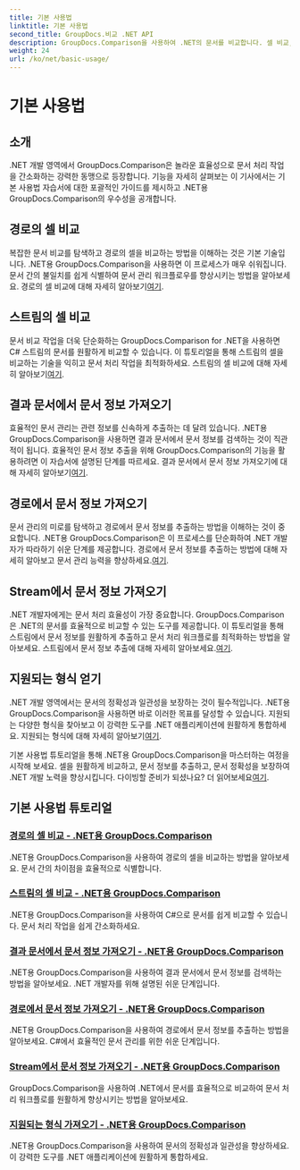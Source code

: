 ```yaml
---
title: 기본 사용법
linktitle: 기본 사용법
second_title: GroupDocs.비교 .NET API
description: GroupDocs.Comparison을 사용하여 .NET의 문서를 비교합니다. 셀 비교, 문서 정보 추출 및 지원되는 형식을 다루는 기본 사용 튜토리얼을 알아보세요.
weight: 24
url: /ko/net/basic-usage/
---
```


# 기본 사용법

## 소개

.NET 개발 영역에서 GroupDocs.Comparison은 놀라운 효율성으로 문서 처리 작업을 간소화하는 강력한 동맹으로 등장합니다. 기능을 자세히 살펴보는 이 기사에서는 기본 사용법 자습서에 대한 포괄적인 가이드를 제시하고 .NET용 GroupDocs.Comparison의 우수성을 공개합니다.

## 경로의 셀 비교
 복잡한 문서 비교를 탐색하고 경로의 셀을 비교하는 방법을 이해하는 것은 기본 기술입니다. .NET용 GroupDocs.Comparison을 사용하면 이 프로세스가 매우 쉬워집니다. 문서 간의 불일치를 쉽게 식별하여 문서 관리 워크플로우를 향상시키는 방법을 알아보세요. 경로의 셀 비교에 대해 자세히 알아보기[여기](./compare-cells-from-path/).

## 스트림의 셀 비교
문서 비교 작업을 더욱 단순화하는 GroupDocs.Comparison for .NET을 사용하면 C# 스트림의 문서를 원활하게 비교할 수 있습니다. 이 튜토리얼을 통해 스트림의 셀을 비교하는 기술을 익히고 문서 처리 작업을 최적화하세요. 스트림의 셀 비교에 대해 자세히 알아보기[여기](./compare-cells-from-stream/).

## 결과 문서에서 문서 정보 가져오기
 효율적인 문서 관리는 관련 정보를 신속하게 추출하는 데 달려 있습니다. .NET용 GroupDocs.Comparison을 사용하면 결과 문서에서 문서 정보를 검색하는 것이 직관적이 됩니다. 효율적인 문서 정보 추출을 위해 GroupDocs.Comparison의 기능을 활용하려면 이 자습서에 설명된 단계를 따르세요. 결과 문서에서 문서 정보 가져오기에 대해 자세히 알아보기[여기](./get-document-info-from-result-document/).

## 경로에서 문서 정보 가져오기
문서 관리의 미로를 탐색하고 경로에서 문서 정보를 추출하는 방법을 이해하는 것이 중요합니다. .NET용 GroupDocs.Comparison은 이 프로세스를 단순화하여 .NET 개발자가 따라하기 쉬운 단계를 제공합니다. 경로에서 문서 정보를 추출하는 방법에 대해 자세히 알아보고 문서 관리 능력을 향상하세요.[여기](./get-document-info-from-path/).

## Stream에서 문서 정보 가져오기
 .NET 개발자에게는 문서 처리 효율성이 가장 중요합니다. GroupDocs.Comparison은 .NET의 문서를 효율적으로 비교할 수 있는 도구를 제공합니다. 이 튜토리얼을 통해 스트림에서 문서 정보를 원활하게 추출하고 문서 처리 워크플로를 최적화하는 방법을 알아보세요. 스트림에서 문서 정보 추출에 대해 자세히 알아보세요.[여기](./get-document-info-from-stream/).

## 지원되는 형식 얻기
.NET 개발 영역에서는 문서의 정확성과 일관성을 보장하는 것이 필수적입니다. .NET용 GroupDocs.Comparison을 사용하면 바로 이러한 목표를 달성할 수 있습니다. 지원되는 다양한 형식을 찾아보고 이 강력한 도구를 .NET 애플리케이션에 원활하게 통합하세요. 지원되는 형식에 대해 자세히 알아보기[여기](./get-supported-formats/).

 기본 사용법 튜토리얼을 통해 .NET용 GroupDocs.Comparison을 마스터하는 여정을 시작해 보세요. 셀을 원활하게 비교하고, 문서 정보를 추출하고, 문서 정확성을 보장하여 .NET 개발 노력을 향상시킵니다. 다이빙할 준비가 되셨나요? 더 읽어보세요[여기](https://tutorials.groupdocs.com/comparison/net).
## 기본 사용법 튜토리얼
### [경로의 셀 비교 - .NET용 GroupDocs.Comparison](./compare-cells-from-path/)
.NET용 GroupDocs.Comparison을 사용하여 경로의 셀을 비교하는 방법을 알아보세요. 문서 간의 차이점을 효율적으로 식별합니다.
### [스트림의 셀 비교 - .NET용 GroupDocs.Comparison](./compare-cells-from-stream/)
.NET용 GroupDocs.Comparison을 사용하여 C#으로 문서를 쉽게 비교할 수 있습니다. 문서 처리 작업을 쉽게 간소화하세요.
### [결과 문서에서 문서 정보 가져오기 - .NET용 GroupDocs.Comparison](./get-document-info-from-result-document/)
.NET용 GroupDocs.Comparison을 사용하여 결과 문서에서 문서 정보를 검색하는 방법을 알아보세요. .NET 개발자를 위해 설명된 쉬운 단계입니다.
### [경로에서 문서 정보 가져오기 - .NET용 GroupDocs.Comparison](./get-document-info-from-path/)
.NET용 GroupDocs.Comparison을 사용하여 경로에서 문서 정보를 추출하는 방법을 알아보세요. C#에서 효율적인 문서 관리를 위한 쉬운 단계입니다.
### [Stream에서 문서 정보 가져오기 - .NET용 GroupDocs.Comparison](./get-document-info-from-stream/)
GroupDocs.Comparison을 사용하여 .NET에서 문서를 효율적으로 비교하여 문서 처리 워크플로를 원활하게 향상시키는 방법을 알아보세요.
### [지원되는 형식 가져오기 - .NET용 GroupDocs.Comparison](./get-supported-formats/)
.NET용 GroupDocs.Comparison을 사용하여 문서의 정확성과 일관성을 향상하세요. 이 강력한 도구를 .NET 애플리케이션에 원활하게 통합하세요.